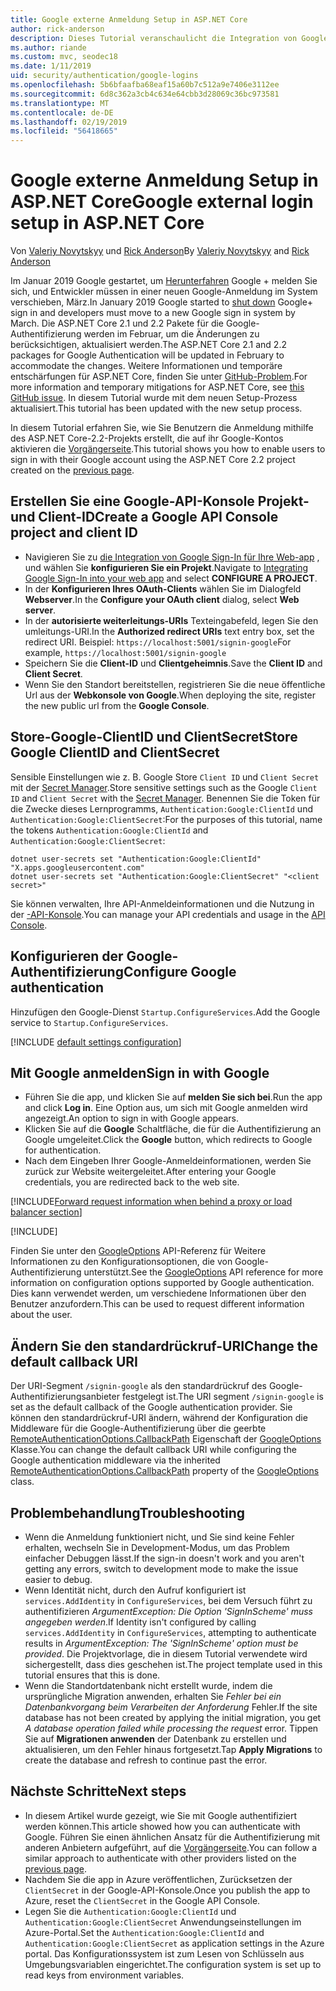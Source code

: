 ```yaml
---
title: Google externe Anmeldung Setup in ASP.NET Core
author: rick-anderson
description: Dieses Tutorial veranschaulicht die Integration von Google-Konto der Benutzerauthentifizierung in eine vorhandene ASP.NET Core-app.
ms.author: riande
ms.custom: mvc, seodec18
ms.date: 1/11/2019
uid: security/authentication/google-logins
ms.openlocfilehash: 5b6bfaafba68eaf15a60b7c512a9e7406e3112ee
ms.sourcegitcommit: 6d8c362a3cb4c634e64cbb3d28069c36bc973581
ms.translationtype: MT
ms.contentlocale: de-DE
ms.lasthandoff: 02/19/2019
ms.locfileid: "56418665"
---
```

# <a name="google-external-login-setup-in-aspnet-core"></a><span data-ttu-id="99b53-103">Google externe Anmeldung Setup in ASP.NET Core</span><span class="sxs-lookup"><span data-stu-id="99b53-103">Google external login setup in ASP.NET Core</span></span>

<span data-ttu-id="99b53-104">Von [Valeriy Novytskyy](https://github.com/01binary) und [Rick Anderson](https://twitter.com/RickAndMSFT)</span><span class="sxs-lookup"><span data-stu-id="99b53-104">By [Valeriy Novytskyy](https://github.com/01binary) and [Rick Anderson](https://twitter.com/RickAndMSFT)</span></span>

<span data-ttu-id="99b53-105">Im Januar 2019 Google gestartet, um [Herunterfahren](https://developers.google.com/+/api-shutdown) Google + melden Sie sich, und Entwickler müssen in einer neuen Google-Anmeldung im System verschieben, März.</span><span class="sxs-lookup"><span data-stu-id="99b53-105">In January 2019 Google started to [shut down](https://developers.google.com/+/api-shutdown) Google+ sign in and developers must move to a new Google sign in system by March.</span></span> <span data-ttu-id="99b53-106">Die ASP.NET Core 2.1 und 2.2 Pakete für die Google-Authentifizierung werden im Februar, um die Änderungen zu berücksichtigen, aktualisiert werden.</span><span class="sxs-lookup"><span data-stu-id="99b53-106">The ASP.NET Core 2.1 and 2.2 packages for Google Authentication will be updated in February to accommodate the changes.</span></span> <span data-ttu-id="99b53-107">Weitere Informationen und temporäre entschärfungen für ASP.NET Core, finden Sie unter [GitHub-Problem](https://github.com/aspnet/AspNetCore/issues/6486).</span><span class="sxs-lookup"><span data-stu-id="99b53-107">For more information and temporary mitigations for ASP.NET Core, see [this GitHub issue](https://github.com/aspnet/AspNetCore/issues/6486).</span></span> <span data-ttu-id="99b53-108">In diesem Tutorial wurde mit dem neuen Setup-Prozess aktualisiert.</span><span class="sxs-lookup"><span data-stu-id="99b53-108">This tutorial has been updated with the new setup process.</span></span>

<span data-ttu-id="99b53-109">In diesem Tutorial erfahren Sie, wie Sie Benutzern die Anmeldung mithilfe des ASP.NET Core-2.2-Projekts erstellt, die auf ihr Google-Kontos aktivieren die [Vorgängerseite](xref:security/authentication/social/index).</span><span class="sxs-lookup"><span data-stu-id="99b53-109">This tutorial shows you how to enable users to sign in with their Google account using the ASP.NET Core 2.2 project created on the [previous page](xref:security/authentication/social/index).</span></span>

## <a name="create-a-google-api-console-project-and-client-id"></a><span data-ttu-id="99b53-110">Erstellen Sie eine Google-API-Konsole Projekt- und Client-ID</span><span class="sxs-lookup"><span data-stu-id="99b53-110">Create a Google API Console project and client ID</span></span>

* <span data-ttu-id="99b53-111">Navigieren Sie zu [die Integration von Google Sign-In für Ihre Web-app](https://developers.google.com/identity/sign-in/web/devconsole-project) , und wählen Sie **konfigurieren Sie ein Projekt**.</span><span class="sxs-lookup"><span data-stu-id="99b53-111">Navigate to [Integrating Google Sign-In into your web app](https://developers.google.com/identity/sign-in/web/devconsole-project) and select **CONFIGURE A PROJECT**.</span></span>
* <span data-ttu-id="99b53-112">In der **Konfigurieren Ihres OAuth-Clients** wählen Sie im Dialogfeld **Webserver**.</span><span class="sxs-lookup"><span data-stu-id="99b53-112">In the **Configure your OAuth client** dialog, select **Web server**.</span></span>
* <span data-ttu-id="99b53-113">In der **autorisierte weiterleitungs-URIs** Texteingabefeld, legen Sie den umleitungs-URI.</span><span class="sxs-lookup"><span data-stu-id="99b53-113">In the **Authorized redirect URIs** text entry box, set the redirect URI.</span></span> <span data-ttu-id="99b53-114">Beispiel: `https://localhost:5001/signin-google`</span><span class="sxs-lookup"><span data-stu-id="99b53-114">For example, `https://localhost:5001/signin-google`</span></span>
* <span data-ttu-id="99b53-115">Speichern Sie die **Client-ID** und **Clientgeheimnis**.</span><span class="sxs-lookup"><span data-stu-id="99b53-115">Save the **Client ID** and **Client Secret**.</span></span>
* <span data-ttu-id="99b53-116">Wenn Sie den Standort bereitstellen, registrieren Sie die neue öffentliche Url aus der **Webkonsole von Google**.</span><span class="sxs-lookup"><span data-stu-id="99b53-116">When deploying the site, register the new public url from the **Google Console**.</span></span>

## <a name="store-google-clientid-and-clientsecret"></a><span data-ttu-id="99b53-117">Store-Google-ClientID und ClientSecret</span><span class="sxs-lookup"><span data-stu-id="99b53-117">Store Google ClientID and ClientSecret</span></span>

<span data-ttu-id="99b53-118">Sensible Einstellungen wie z. B. Google Store `Client ID` und `Client Secret` mit der [Secret Manager](xref:security/app-secrets).</span><span class="sxs-lookup"><span data-stu-id="99b53-118">Store sensitive settings such as the Google `Client ID` and `Client Secret` with the [Secret Manager](xref:security/app-secrets).</span></span> <span data-ttu-id="99b53-119">Benennen Sie die Token für die Zwecke dieses Lernprogramms, `Authentication:Google:ClientId` und `Authentication:Google:ClientSecret`:</span><span class="sxs-lookup"><span data-stu-id="99b53-119">For the purposes of this tutorial, name the tokens `Authentication:Google:ClientId` and `Authentication:Google:ClientSecret`:</span></span>

```console
dotnet user-secrets set "Authentication:Google:ClientId" "X.apps.googleusercontent.com"
dotnet user-secrets set "Authentication:Google:ClientSecret" "<client secret>"
```

<span data-ttu-id="99b53-120">Sie können verwalten, Ihre API-Anmeldeinformationen und die Nutzung in der [-API-Konsole](https://console.developers.google.com/apis/dashboard).</span><span class="sxs-lookup"><span data-stu-id="99b53-120">You can manage your API credentials and usage in the [API Console](https://console.developers.google.com/apis/dashboard).</span></span>

## <a name="configure-google-authentication"></a><span data-ttu-id="99b53-121">Konfigurieren der Google-Authentifizierung</span><span class="sxs-lookup"><span data-stu-id="99b53-121">Configure Google authentication</span></span>

<span data-ttu-id="99b53-122">Hinzufügen den Google-Dienst `Startup.ConfigureServices`.</span><span class="sxs-lookup"><span data-stu-id="99b53-122">Add the Google service to `Startup.ConfigureServices`.</span></span>

[!INCLUDE [default settings configuration](includes/default-settings2-2.md)]

## <a name="sign-in-with-google"></a><span data-ttu-id="99b53-123">Mit Google anmelden</span><span class="sxs-lookup"><span data-stu-id="99b53-123">Sign in with Google</span></span>

* <span data-ttu-id="99b53-124">Führen Sie die app, und klicken Sie auf **melden Sie sich bei**.</span><span class="sxs-lookup"><span data-stu-id="99b53-124">Run the app and click **Log in**.</span></span> <span data-ttu-id="99b53-125">Eine Option aus, um sich mit Google anmelden wird angezeigt.</span><span class="sxs-lookup"><span data-stu-id="99b53-125">An option to sign in with Google appears.</span></span>
* <span data-ttu-id="99b53-126">Klicken Sie auf die **Google** Schaltfläche, die für die Authentifizierung an Google umgeleitet.</span><span class="sxs-lookup"><span data-stu-id="99b53-126">Click the **Google** button, which redirects to Google for authentication.</span></span>
* <span data-ttu-id="99b53-127">Nach dem Eingeben Ihrer Google-Anmeldeinformationen, werden Sie zurück zur Website weitergeleitet.</span><span class="sxs-lookup"><span data-stu-id="99b53-127">After entering your Google credentials, you are redirected back to the web site.</span></span>

[!INCLUDE[Forward request information when behind a proxy or load balancer section](includes/forwarded-headers-middleware.md)]

[!INCLUDE[](includes/chain-auth-providers.md)]

<span data-ttu-id="99b53-128">Finden Sie unter den [GoogleOptions](/dotnet/api/microsoft.aspnetcore.authentication.google.googleoptions) API-Referenz für Weitere Informationen zu den Konfigurationsoptionen, die von Google-Authentifizierung unterstützt.</span><span class="sxs-lookup"><span data-stu-id="99b53-128">See the [GoogleOptions](/dotnet/api/microsoft.aspnetcore.authentication.google.googleoptions) API reference for more information on configuration options supported by Google authentication.</span></span> <span data-ttu-id="99b53-129">Dies kann verwendet werden, um verschiedene Informationen über den Benutzer anzufordern.</span><span class="sxs-lookup"><span data-stu-id="99b53-129">This can be used to request different information about the user.</span></span>

## <a name="change-the-default-callback-uri"></a><span data-ttu-id="99b53-130">Ändern Sie den standardrückruf-URI</span><span class="sxs-lookup"><span data-stu-id="99b53-130">Change the default callback URI</span></span>

<span data-ttu-id="99b53-131">Der URI-Segment `/signin-google` als den standardrückruf des Google-Authentifizierungsanbieter festgelegt ist.</span><span class="sxs-lookup"><span data-stu-id="99b53-131">The URI segment `/signin-google` is set as the default callback of the Google authentication provider.</span></span> <span data-ttu-id="99b53-132">Sie können den standardrückruf-URI ändern, während der Konfiguration die Middleware für die Google-Authentifizierung über die geerbte [RemoteAuthenticationOptions.CallbackPath](/dotnet/api/microsoft.aspnetcore.authentication.remoteauthenticationoptions.callbackpath) Eigenschaft der [GoogleOptions](/dotnet/api/microsoft.aspnetcore.authentication.google.googleoptions) Klasse.</span><span class="sxs-lookup"><span data-stu-id="99b53-132">You can change the default callback URI while configuring the Google authentication middleware via the inherited [RemoteAuthenticationOptions.CallbackPath](/dotnet/api/microsoft.aspnetcore.authentication.remoteauthenticationoptions.callbackpath) property of the [GoogleOptions](/dotnet/api/microsoft.aspnetcore.authentication.google.googleoptions) class.</span></span>

## <a name="troubleshooting"></a><span data-ttu-id="99b53-133">Problembehandlung</span><span class="sxs-lookup"><span data-stu-id="99b53-133">Troubleshooting</span></span>

* <span data-ttu-id="99b53-134">Wenn die Anmeldung funktioniert nicht, und Sie sind keine Fehler erhalten, wechseln Sie in Development-Modus, um das Problem einfacher Debuggen lässt.</span><span class="sxs-lookup"><span data-stu-id="99b53-134">If the sign-in doesn't work and you aren't getting any errors, switch to development mode to make the issue easier to debug.</span></span>
* <span data-ttu-id="99b53-135">Wenn Identität nicht, durch den Aufruf konfiguriert ist `services.AddIdentity` in `ConfigureServices`, bei dem Versuch führt zu authentifizieren *ArgumentException: Die Option 'SignInScheme' muss angegeben werden*.</span><span class="sxs-lookup"><span data-stu-id="99b53-135">If Identity isn't configured by calling `services.AddIdentity` in `ConfigureServices`, attempting to authenticate results in *ArgumentException: The 'SignInScheme' option must be provided*.</span></span> <span data-ttu-id="99b53-136">Die Projektvorlage, die in diesem Tutorial verwendete wird sichergestellt, dass dies geschehen ist.</span><span class="sxs-lookup"><span data-stu-id="99b53-136">The project template used in this tutorial ensures that this is done.</span></span>
* <span data-ttu-id="99b53-137">Wenn die Standortdatenbank nicht erstellt wurde, indem die ursprüngliche Migration anwenden, erhalten Sie *Fehler bei ein Datenbankvorgang beim Verarbeiten der Anforderung* Fehler.</span><span class="sxs-lookup"><span data-stu-id="99b53-137">If the site database has not been created by applying the initial migration, you get *A database operation failed while processing the request* error.</span></span> <span data-ttu-id="99b53-138">Tippen Sie auf **Migrationen anwenden** der Datenbank zu erstellen und aktualisieren, um den Fehler hinaus fortgesetzt.</span><span class="sxs-lookup"><span data-stu-id="99b53-138">Tap **Apply Migrations** to create the database and refresh to continue past the error.</span></span>

## <a name="next-steps"></a><span data-ttu-id="99b53-139">Nächste Schritte</span><span class="sxs-lookup"><span data-stu-id="99b53-139">Next steps</span></span>

* <span data-ttu-id="99b53-140">In diesem Artikel wurde gezeigt, wie Sie mit Google authentifiziert werden können.</span><span class="sxs-lookup"><span data-stu-id="99b53-140">This article showed how you can authenticate with Google.</span></span> <span data-ttu-id="99b53-141">Führen Sie einen ähnlichen Ansatz für die Authentifizierung mit anderen Anbietern aufgeführt, auf die [Vorgängerseite](xref:security/authentication/social/index).</span><span class="sxs-lookup"><span data-stu-id="99b53-141">You can follow a similar approach to authenticate with other providers listed on the [previous page](xref:security/authentication/social/index).</span></span>
* <span data-ttu-id="99b53-142">Nachdem Sie die app in Azure veröffentlichen, Zurücksetzen der `ClientSecret` in der Google-API-Konsole.</span><span class="sxs-lookup"><span data-stu-id="99b53-142">Once you publish the app to Azure, reset the `ClientSecret` in the Google API Console.</span></span>
* <span data-ttu-id="99b53-143">Legen Sie die `Authentication:Google:ClientId` und `Authentication:Google:ClientSecret` Anwendungseinstellungen im Azure-Portal.</span><span class="sxs-lookup"><span data-stu-id="99b53-143">Set the `Authentication:Google:ClientId` and `Authentication:Google:ClientSecret` as application settings in the Azure portal.</span></span> <span data-ttu-id="99b53-144">Das Konfigurationssystem ist zum Lesen von Schlüsseln aus Umgebungsvariablen eingerichtet.</span><span class="sxs-lookup"><span data-stu-id="99b53-144">The configuration system is set up to read keys from environment variables.</span></span>
